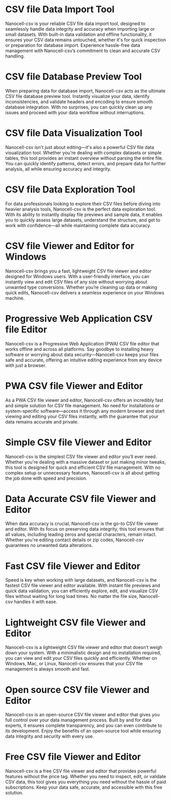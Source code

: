 # CSV file Data Import Tool
Nanocell-csv is your reliable CSV file data import tool, designed to seamlessly handle data integrity and accuracy when importing large or small datasets. With built-in data validation and offline functionality, it ensures your CSV data remains untouched, whether it's for quick inspection or preparation for database import. Experience hassle-free data management with Nanocell-csv’s commitment to clean and accurate CSV handling. 
# CSV file Database Preview Tool
When preparing data for database import, Nanocell-csv acts as the ultimate CSV file database preview tool. Instantly visualize your data, identify inconsistencies, and validate headers and encoding to ensure smooth database integration. With no surprises, you can quickly clean up any issues and proceed with your data workflow without interruptions.
# CSV file Data Visualization Tool
Nanocell-csv isn't just about editing—it's also a powerful CSV file data visualization tool. Whether you're dealing with complex datasets or simple tables, this tool provides an instant overview without parsing the entire file. You can quickly identify patterns, detect errors, and prepare data for further analysis, all while ensuring accuracy and integrity.
# CSV file Data Exploration Tool
For data professionals looking to explore their CSV files before diving into heavier analysis tools, Nanocell-csv is the perfect data exploration tool. With its ability to instantly display file previews and sample data, it enables you to quickly assess large datasets, understand the structure, and get to work with confidence—all while maintaining complete data accuracy.
# CSV file Viewer and Editor for Windows
Nanocell-csv brings you a fast, lightweight CSV file viewer and editor designed for Windows users. With a user-friendly interface, you can instantly view and edit CSV files of any size without worrying about unwanted type conversions. Whether you’re cleaning up data or making quick edits, Nanocell-csv delivers a seamless experience on your Windows machine.
# Progressive Web Application CSV file Editor
Nanocell-csv is a Progressive Web Application (PWA) CSV file editor that works offline and across all platforms. Say goodbye to installing heavy software or worrying about data security—Nanocell-csv keeps your files safe and accurate, offering an intuitive editing experience from any device with just a browser.
# PWA CSV file Viewer and Editor
As a PWA CSV file viewer and editor, Nanocell-csv offers an incredibly fast and simple solution for CSV file management. No need for installations or system-specific software—access it through any modern browser and start viewing and editing your CSV files instantly, with the guarantee that your data remains accurate and private.
# Simple CSV file Viewer and Editor
Nanocell-csv is the simplest CSV file viewer and editor you’ll ever need. Whether you're dealing with a massive dataset or just making minor tweaks, this tool is designed for quick and efficient CSV file management. With no complex setup or unnecessary features, Nanocell-csv is all about getting the job done with speed and precision.
# Data Accurate CSV file Viewer and Editor
When data accuracy is crucial, Nanocell-csv is the go-to CSV file viewer and editor. With its focus on preserving data integrity, this tool ensures that all values, including leading zeros and special characters, remain intact. Whether you're editing contact details or zip codes, Nanocell-csv guarantees no unwanted data alterations.
# Fast CSV file Viewer and Editor
Speed is key when working with large datasets, and Nanocell-csv is the fastest CSV file viewer and editor available. With instant file previews and quick data validation, you can efficiently explore, edit, and visualize CSV files without waiting for long load times. No matter the file size, Nanocell-csv handles it with ease.
# Lightweight CSV file Viewer and Editor
Nanocell-csv is a lightweight CSV file viewer and editor that doesn’t weigh down your system. With a minimalistic design and no installation required, you can view and edit your CSV files quickly and efficiently. Whether on Windows, Mac, or Linux, Nanocell-csv ensures that your CSV file management is always smooth and fast.
# Open source CSV file Viewer and Editor
Nanocell-csv is an open-source CSV file viewer and editor that gives you full control over your data management process. Built by and for data experts, it ensures complete transparency, and you can even contribute to its development. Enjoy the benefits of an open-source tool while ensuring data integrity and security with every use.
# Free CSV file Viewer and Editor
Nanocell-csv is a free CSV file viewer and editor that provides powerful features without the price tag. Whether you need to inspect, edit, or validate CSV data, this tool gives you everything you need without the hassle of paid subscriptions. Keep your data safe, accurate, and accessible with this free solution.
 
